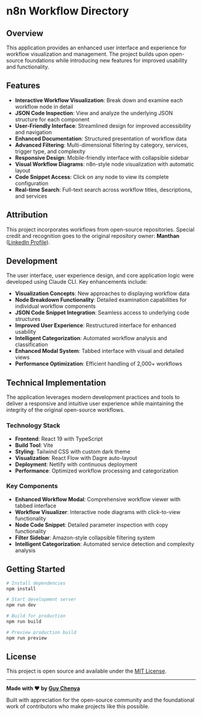 # n8n Workflow Directory

## Overview

This application provides an enhanced user interface and experience for workflow visualization and management. The project builds upon open-source foundations while introducing new features for improved usability and functionality.

## Features

* **Interactive Workflow Visualization**: Break down and examine each workflow node in detail
* **JSON Code Inspection**: View and analyze the underlying JSON structure for each component
* **User-Friendly Interface**: Streamlined design for improved accessibility and navigation
* **Enhanced Documentation**: Structured presentation of workflow data
* **Advanced Filtering**: Multi-dimensional filtering by category, services, trigger type, and complexity
* **Responsive Design**: Mobile-friendly interface with collapsible sidebar
* **Visual Workflow Diagrams**: n8n-style node visualization with automatic layout
* **Code Snippet Access**: Click on any node to view its complete configuration
* **Real-time Search**: Full-text search across workflow titles, descriptions, and services

## Attribution

This project incorporates workflows from open-source repositories. Special credit and recognition goes to the original repository owner: **Manthan** ([LinkedIn Profile](https://www.linkedin.com/in/manthan-ank/)).

## Development

The user interface, user experience design, and core application logic were developed using Claude CLI. Key enhancements include:

* **Visualization Concepts**: New approaches to displaying workflow data
* **Node Breakdown Functionality**: Detailed examination capabilities for individual workflow components
* **JSON Code Snippet Integration**: Seamless access to underlying code structures
* **Improved User Experience**: Restructured interface for enhanced usability
* **Intelligent Categorization**: Automated workflow analysis and classification
* **Enhanced Modal System**: Tabbed interface with visual and detailed views
* **Performance Optimization**: Efficient handling of 2,000+ workflows

## Technical Implementation

The application leverages modern development practices and tools to deliver a responsive and intuitive user experience while maintaining the integrity of the original open-source workflows.

### Technology Stack

- **Frontend**: React 19 with TypeScript
- **Build Tool**: Vite
- **Styling**: Tailwind CSS with custom dark theme
- **Visualization**: React Flow with Dagre auto-layout
- **Deployment**: Netlify with continuous deployment
- **Performance**: Optimized workflow processing and categorization

### Key Components

- **Enhanced Workflow Modal**: Comprehensive workflow viewer with tabbed interface
- **Workflow Visualizer**: Interactive node diagrams with click-to-view functionality
- **Node Code Snippet**: Detailed parameter inspection with copy functionality
- **Filter Sidebar**: Amazon-style collapsible filtering system
- **Intelligent Categorization**: Automated service detection and complexity analysis

## Getting Started

```bash
# Install dependencies
npm install

# Start development server
npm run dev

# Build for production
npm run build

# Preview production build
npm run preview
```

## License

This project is open source and available under the [MIT License](LICENSE).

---

**Made with ❤️ by [Guy Chenya](https://www.guyc.dev)**

Built with appreciation for the open-source community and the foundational work of contributors who make projects like this possible.